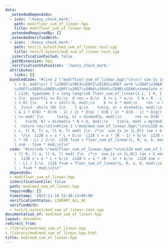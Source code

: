 ```yaml
---
data:
  _extendedDependsOn:
  - icon: ':heavy_check_mark:'
    path: mod/floor_sum_of_linear.hpp
    title: mod/floor_sum_of_linear.hpp
  _extendedRequiredBy: []
  _extendedVerifiedWith:
  - icon: ':heavy_check_mark:'
    path: test/1_mytest/mod_sum_of_linear.test.cpp
    title: test/1_mytest/mod_sum_of_linear.test.cpp
  _isVerificationFailed: false
  _pathExtension: hpp
  _verificationStatusIcon: ':heavy_check_mark:'
  attributes:
    links: []
  bundledCode: "#line 2 \"mod/floor_sum_of_linear.hpp\"\n\n// sum_{x in [L,R)} floor(ax\
    \ + b, mod)\n// I \u306F\u7BC4\u56F2\u5185\u3067 ax+b \u304C\u30AA\u30FC\u30D0\
    \u30FC\u30D5\u30ED\u30FC\u3057\u306A\u3044\u7A0B\u5EA6\ntemplate <typename O =\
    \ i128, typename I = long long>\nO floor_sum_of_linear(I L, I R, I a, I b, I mod)\
    \ {\n  assert(L <= R);\n  O res = 0;\n  b += L * a;\n  I N = R - L;\n\n  if (b\
    \ < 0) {\n    I k = ceil(-b, mod);\n    b += k * mod;\n    res -= O(N) * O(k);\n\
    \  }\n\n  while (N) {\n    I q;\n    tie(q, a) = divmod(a, mod);\n    res += (N\
    \ & 1 ? O(N) * O((N - 1) / 2) * O(q) : O(N / 2) * O(N - 1) * O(q));\n    if (b\
    \ >= mod) {\n      tie(q, b) = divmod(b, mod);\n      res += O(N) * q;\n    }\n\
    \    tie(N, b) = divmod(a * N + b, mod);\n    tie(a, mod) = mp(mod, a);\n  }\n\
    \  return res;\n}\n#line 2 \"mod/mod_sum_of_linear.hpp\"\n\ni128 mod_sum_of_linear(ll\
    \ L, ll R, ll a, ll b, ll mod) {\n  /*\n  sum_{x in [L,R)} (ax + b mod mod)\n\
    \  */\n  i128 s = a * L + b;\n  i128 t = a * (R - 1) + b;\n  i128 sum = (s + t)\
    \ * (R - L) / 2;\n  i128 fsum = floor_sum_of_linear(L, R, a, b, mod);\n  return\
    \ sum - fsum * mod;\n}\n"
  code: "#include \"mod/floor_sum_of_linear.hpp\"\n\ni128 mod_sum_of_linear(ll L,\
    \ ll R, ll a, ll b, ll mod) {\n  /*\n  sum_{x in [L,R)} (ax + b mod mod)\n  */\n\
    \  i128 s = a * L + b;\n  i128 t = a * (R - 1) + b;\n  i128 sum = (s + t) * (R\
    \ - L) / 2;\n  i128 fsum = floor_sum_of_linear(L, R, a, b, mod);\n  return sum\
    \ - fsum * mod;\n}\n"
  dependsOn:
  - mod/floor_sum_of_linear.hpp
  isVerificationFile: false
  path: mod/mod_sum_of_linear.hpp
  requiredBy: []
  timestamp: '2023-11-10 22:48:13+09:00'
  verificationStatus: LIBRARY_ALL_AC
  verifiedWith:
  - test/1_mytest/mod_sum_of_linear.test.cpp
documentation_of: mod/mod_sum_of_linear.hpp
layout: document
redirect_from:
- /library/mod/mod_sum_of_linear.hpp
- /library/mod/mod_sum_of_linear.hpp.html
title: mod/mod_sum_of_linear.hpp
---
```

